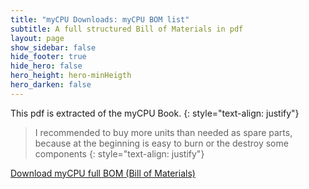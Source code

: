 ```yaml
---
title: "myCPU Downloads: myCPU BOM list"
subtitle: A full structured Bill of Materials in pdf
layout: page
show_sidebar: false
hide_footer: true
hide_hero: false
hero_height: hero-minHeigth
hero_darken: false
---
```

This pdf is extracted of the myCPU Book.
{: style="text-align: justify"}

> I recommended to buy more units than needed as spare parts, because at the beginning is easy to burn or the destroy some components
{: style="text-align: justify"}


<a class="button is-primary is-light" href="https://github.com/mylabpcb/myCPU/tree/master/Bom" target="_blank">Download myCPU full BOM (Bill of Materials)</a> 